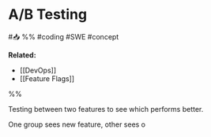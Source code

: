 # A/B Testing
#📥 
%%
#coding #SWE 
#concept

**Related:**
-  [[DevOps]]
-  [[Feature Flags]]

%%

Testing between two features to see which performs better.

One group sees new feature, other sees o
